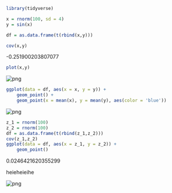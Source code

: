 ```R
library(tidyverse)
```

```R
x = rnorm(100, sd = 4)
y = sin(x)

df = as.data.frame(t(rbind(x,y)))
```


```R
cov(x,y)
```


-0.251900203807077



```R
plot(x,y)
```


    
![png](/assets/2023-12-03-test/test_3_0.png)
    



```R
ggplot(data = df, aes(x = x, y = y)) +
    geom_point() +
    geom_point(x = mean(x), y = mean(y), aes(color = 'blue'))
```


    
![png](/assets/2023-12-03-test/test_4_0.png)
    



```R
z_1 = rnorm(100)
z_2 = rnorm(100)
df = as.data.frame(t(rbind(z_1,z_2)))
cov(z_1,z_2)
ggplot(data = df, aes(x = z_1, y = z_2)) +
    geom_point()

```


0.0246421620355299


heieheieihe

    
![png](/assets/2023-12-03-test/test_5_1.png)
    

